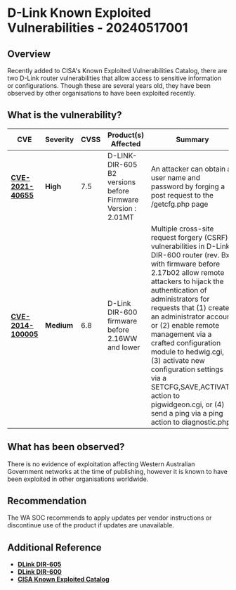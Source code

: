 # D-Link Known Exploited Vulnerabilities - 20240517001

## Overview

Recently added to CISA's Known Exploited Vulnerabilities Catalog, there are two D-Link router vulnerabilities that allow access to sensitive information or configurations. Though these are several years old, they have been observed by other organisations to have been exploited recently.

## What is the vulnerability?

| CVE                                                                     | Severity   | CVSS | Product(s) Affected                                         | Summary                                                                                                                                                                                                                                                                                                                                                                                                                                                                                       | Dated                | CISA Published |
| ----------------------------------------------------------------------- | ---------- | ---- | ----------------------------------------------------------- | --------------------------------------------------------------------------------------------------------------------------------------------------------------------------------------------------------------------------------------------------------------------------------------------------------------------------------------------------------------------------------------------------------------------------------------------------------------------------------------------- | -------------------- | -------------- |
| [**CVE-2021-40655**](https://nvd.nist.gov/vuln/detail/CVE-2021-40655)   | **High**   | 7.5  | D-LINK-DIR-605 B2 versions before Firmware Version : 2.01MT | An attacker can obtain a user name and password by forging a post request to the /getcfg.php page                                                                                                                                                                                                                                                                                                                                                                                             | 24th Septermber 2021 | 16th May 2024  |
| [**CVE-2014-100005**](https://nvd.nist.gov/vuln/detail/CVE-2014-100005) | **Medium** | 6.8  | D-Link DIR-600 firmware before 2.16WW and lower             | Multiple cross-site request forgery (CSRF) vulnerabilities in D-Link DIR-600 router (rev. Bx) with firmware before 2.17b02 allow remote attackers to hijack the authentication of administrators for requests that (1) create an administrator account or (2) enable remote management via a crafted configuration module to hedwig.cgi, (3) activate new configuration settings via a SETCFG,SAVE,ACTIVATE action to pigwidgeon.cgi, or (4) send a ping via a ping action to diagnostic.php. | 1st January 2015     | 16th May 2024  |

## What has been observed?

There is no evidence of exploitation affecting Western Australian Government networks at the time of publishing, however it is known to have been exploited in other organisations worldwide.

## Recommendation

The WA SOC recommends to apply updates per vendor instructions or discontinue use of the product if updates are unavailable.

## Additional Reference

- [**DLink DIR-605**](https://legacy.us.dlink.com/pages/product.aspx?id=2b09e95d90ff4cb38830ecc04c89cee5)
- [**DLink DIR-600**](https://legacy.us.dlink.com/pages/product.aspx?id=4587b63118524aec911191cc81605283)
- [**CISA Known Exploited Catalog**](https://www.cisa.gov/known-exploited-vulnerabilities-catalog)

